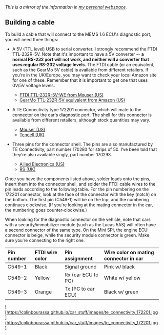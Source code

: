 _This is a mirror of the information in [my personal webspace](https://colinbourassa.github.io/car_stuff/mems_interface/#building-a-cable)._

## Building a cable ##
To build a cable that will connect to the MEMS 1.6 ECU's diagnostic port, you will need three things:

* A 5V (TTL level) USB to serial converter. I strongly recommend the FTDI TTL-232R-5V. Note that it's important to have a 5V converter -- **a normal RS-232 port will not work, and neither will a converter that uses regular RS-232 voltage levels.** The FTDI cable (or an equivalent, such as the GearMo 5V cable) is available from different retailers. If you're in the UK/Europe, you may want to check your local Amazon site for one of these. Remember that it is important to get one that uses 0V/5V voltage levels.
  * [FTDI TTL-232R-5V-WE from Mouser (US)](http://www.mouser.com/ProductDetail/FTDI/TTL-232R-5V-WE/?qs=OMDV80DKjRpCUAS6UR9QpQ==)
  * [GearMo TTL-232R-5V equivalent from Amazon (US)](http://www.amazon.com/dp/B004LC28G2/)

* A TE Connectivity type 172201 connector, which will mate to the connector on the car's diagnostic port. The shell for this connector is available from different retailers, although stock quantities may vary.
  * [Mouser (US)](http://www.mouser.com/ProductDetail/TE-Connectivity-AMP/172201-1/?qs=mfBlxA6VMP46pCPSoAJQ0g==)
  * [Tencell (UK)](https://www.tencell.com/products/172201-1.html)

* Three pins for the connector shell. The pins are also manufactured by TE Connectivity, part number 170280 for strips of 50. I've been told that they're also available singly, part number 170293.
  * [Allied Electronics (US)](http://www.alliedelec.com/search/productdetail.aspx?SKU=70284521)
  * [RS (UK)](http://uk.rs-online.com/web/p/products/7121729/)

Once you have the components listed above, solder leads onto the pins, insert them into the connector shell, and solder the FTDI cable wires to the pin leads according to the following table. For the pin numbering on the 172201 connector, look at the face of the connector with the key (notch) on the bottom. The first pin (C549-1) will be on the top, and the numbering continues clockwise. (If you're looking at the mating connector in the car, the numbering goes counter-clockwise.)

When looking for the diagnostic connector on the vehicle, note that cars with a security/immobilizer module (such as the Lucas 5AS) will often have a second connector of the same type. On the Mini SPi, the engine ECU connector is beige, while the security module connector is green. Make sure you're connecting to the right one.

| **Pin number** | **FTDI wire color** | **Pin assignment** | **Wire color on mating connector in car** |
|:---------------|:--------------------|:-------------------|:------------------------------------------|
|C549-1|Black|Signal ground|Pink w/ black|
|C549-2|Yellow|Rx (car ECU to PC)|White w/ yellow|
|C549-3|Orange|Tx (PC to car ECU)|Black w/ green|

![https://colinbourassa.github.io/car_stuff/images/te_connectivity_172201.jpg](https://colinbourassa.github.io/car_stuff/images/te_connectivity_172201.jpg)
